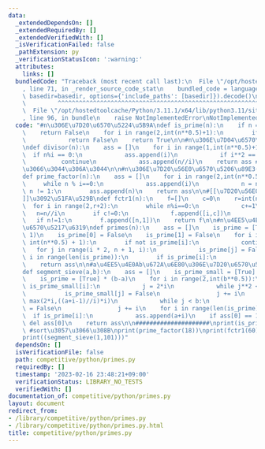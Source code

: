 ```yaml
---
data:
  _extendedDependsOn: []
  _extendedRequiredBy: []
  _extendedVerifiedWith: []
  _isVerificationFailed: false
  _pathExtension: py
  _verificationStatusIcon: ':warning:'
  attributes:
    links: []
  bundledCode: "Traceback (most recent call last):\n  File \"/opt/hostedtoolcache/Python/3.11.1/x64/lib/python3.11/site-packages/onlinejudge_verify/documentation/build.py\"\
    , line 71, in _render_source_code_stat\n    bundled_code = language.bundle(stat.path,\
    \ basedir=basedir, options={'include_paths': [basedir]}).decode()\n          \
    \         ^^^^^^^^^^^^^^^^^^^^^^^^^^^^^^^^^^^^^^^^^^^^^^^^^^^^^^^^^^^^^^^^^^^^^^^^^^^^^^^^^\n\
    \  File \"/opt/hostedtoolcache/Python/3.11.1/x64/lib/python3.11/site-packages/onlinejudge_verify/languages/python.py\"\
    , line 96, in bundle\n    raise NotImplementedError\nNotImplementedError\n"
  code: "#n\u306E\u7D20\u6570\u5224\u5B9A\ndef is_prime(n):\n    if n == 1:\n    \
    \    return False\n    for i in range(2,int(n**0.5)+1):\n        if n % i == 0:\n\
    \            return False\n    return True\n\n#n\u306E\u7D04\u6570\u5217\u6319\
    \ndef divisor(n):\n    ass = []\n    for i in range(1,int(n**0.5)+1):\n      \
    \  if n%i == 0:\n            ass.append(i)\n            if i**2 == n:\n      \
    \          continue\n            ass.append(n//i)\n    return ass #sort\u3055\u308C\
    \u3066\u3044\u306A\u3044\n\n#n\u306E\u7D20\u56E0\u6570\u5206\u89E3(O(n**0.5)\n\
    def prime_factor(n):\n    ass = []\n    for i in range(2,int(n**0.5)+1):\n   \
    \     while n % i==0:\n            ass.append(i)\n            n = n//i\n    if\
    \ n != 1:\n        ass.append(n)\n    return ass\n\n#[[\u7D20\u56E0\u6570,\u6570\
    ]]\u3092\u51FA\u529B\ndef fctr1(n):\n    f=[]\n    c=0\n    r=int(n**0.5)\n  \
    \  for i in range(2,r+2):\n        while n%i==0:\n            c+=1\n         \
    \   n=n//i\n        if c!=0:\n            f.append([i,c])\n            c=0\n \
    \   if n!=1:\n        f.append([n,1])\n    return f\n\n#n\u4EE5\u4E0B\u306E\u7D20\
    \u6570\u5217\u6319\ndef primes(n):\n    ass = []\n    is_prime = [True] * (n +\
    \ 1)\n    is_prime[0] = False\n    is_prime[1] = False\n    for i in range(2,\
    \ int(n**0.5) + 1):\n        if not is_prime[i]:\n            continue\n     \
    \   for j in range(i * 2, n + 1, i):\n            is_prime[j] = False\n    for\
    \ i in range(len(is_prime)):\n        if is_prime[i]:\n            ass.append(i)\n\
    \    return ass\n\n#a\u4EE5\u4E0Ab\u672A\u6E80\u306E\u7D20\u6570\u5217\u6319\n\
    def segment_sieve(a,b):\n    ass = []\n    is_prime_small = [True] * (int(b**0.5)+1)\n\
    \    is_prime = [True] * (b-a)\n    for i in range(2,int(b**0.5)):\n        if\
    \ is_prime_small[i]:\n            j = 2*i\n            while j**2 < b:\n     \
    \           is_prime_small[j] = False\n                j += i\n            j =\
    \ max(2*i,((a+i-1)//i)*i)\n            while j < b:\n                is_prime[j-a]\
    \ = False\n                j += i\n    for i in range(len(is_prime)):\n      \
    \  if is_prime[i]:\n            ass.append(a+i)\n    if ass[0] == 1:\n       \
    \ del ass[0]\n    return ass\n\n#####################\nprint(is_prime(53))\nprint(sorted(divisor(20)))\
    \ #sort\u3057\u3066\u308B\nprint(prime_factor(18))\nprint(fctr1(60))\nprint(primes(100))\n\
    print((segment_sieve(1,101)))"
  dependsOn: []
  isVerificationFile: false
  path: competitive/python/primes.py
  requiredBy: []
  timestamp: '2023-02-16 23:48:21+09:00'
  verificationStatus: LIBRARY_NO_TESTS
  verifiedWith: []
documentation_of: competitive/python/primes.py
layout: document
redirect_from:
- /library/competitive/python/primes.py
- /library/competitive/python/primes.py.html
title: competitive/python/primes.py
---
```

